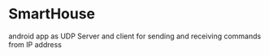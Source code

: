 # SmartHouse
android app as UDP Server and client for sending and receiving commands from IP address
